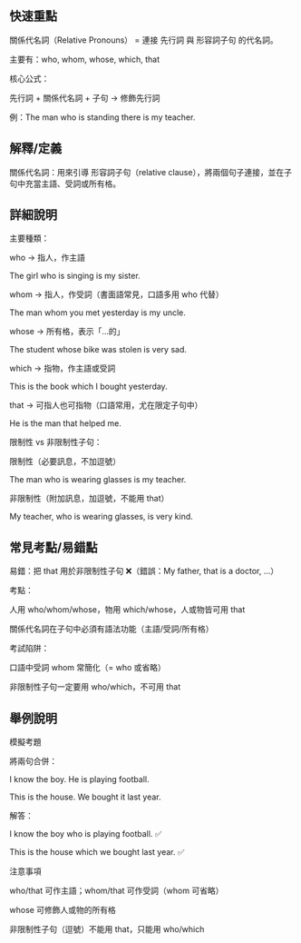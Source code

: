 ## 快速重點

關係代名詞（Relative Pronouns） = 連接 先行詞 與 形容詞子句 的代名詞。

主要有：who, whom, whose, which, that

核心公式：

先行詞 + 關係代名詞 + 子句 → 修飾先行詞

例：The man who is standing there is my teacher.


## 解釋/定義

關係代名詞：用來引導 形容詞子句（relative clause），將兩個句子連接，並在子句中充當主語、受詞或所有格。


## 詳細說明

主要種類：

who → 指人，作主語

The girl who is singing is my sister.

whom → 指人，作受詞（書面語常見，口語多用 who 代替）

The man whom you met yesterday is my uncle.

whose → 所有格，表示「…的」

The student whose bike was stolen is very sad.

which → 指物，作主語或受詞

This is the book which I bought yesterday.

that → 可指人也可指物（口語常用，尤在限定子句中）

He is the man that helped me.

限制性 vs 非限制性子句：

限制性（必要訊息，不加逗號）

The man who is wearing glasses is my teacher.

非限制性（附加訊息，加逗號，不能用 that）

My teacher, who is wearing glasses, is very kind.


## 常見考點/易錯點

易錯：把 that 用於非限制性子句 ❌（錯誤：My father, that is a doctor, …）

考點：

人用 who/whom/whose，物用 which/whose，人或物皆可用 that

關係代名詞在子句中必須有語法功能（主語/受詞/所有格）

考試陷阱：

口語中受詞 whom 常簡化（= who 或省略）

非限制性子句一定要用 who/which，不可用 that


## 舉例說明

模擬考題

將兩句合併：

I know the boy. He is playing football.

This is the house. We bought it last year.

解答：

I know the boy who is playing football. ✅

This is the house which we bought last year. ✅

注意事項

who/that 可作主語；whom/that 可作受詞（whom 可省略）

whose 可修飾人或物的所有格

非限制性子句（逗號）不能用 that，只能用 who/which
